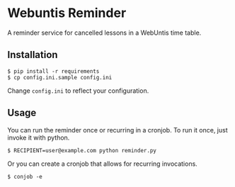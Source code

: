 Webuntis Reminder
=================

A reminder service for cancelled lessons in a WebUntis time table.


Installation
------------

    $ pip install -r requirements
    $ cp config.ini.sample config.ini
    
Change `config.ini` to reflect your configuration.
    
Usage
-----

You can run the reminder once or recurring in a cronjob. To run it once, just
invoke it with python.

    $ RECIPIENT=user@example.com python reminder.py
    
Or you can create a cronjob that allows for recurring invocations.

    $ conjob -e
    
